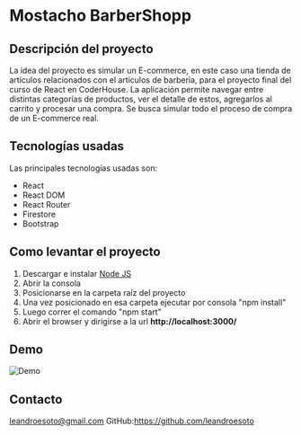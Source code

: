 # Mostacho BarberShopp

## Descripción del proyecto

La idea del proyecto es simular un E-commerce, en este caso una tienda de artículos relacionados con el articulos de barberia, para el proyecto final del curso de React en CoderHouse.
La aplicación permite navegar entre distintas categorías de productos, ver el detalle de estos, agregarlos al carrito y procesar una compra.
Se busca simular todo el proceso de compra de un E-commerce real.

## Tecnologías usadas

Las principales tecnologías usadas son:

  - React
  - React DOM
  - React Router
  - Firestore
  - Bootstrap


## Como levantar el proyecto

1. Descargar e instalar [Node JS](https://nodejs.org/en/) 
2. Abrir la consola
3. Posicionarse en la carpeta raíz del proyecto
4. Una vez posicionado en esa carpeta ejecutar por consola "npm install"
5. Luego correr el comando "npm start"
6. Abrir el browser y dirigirse a la url **http://localhost:3000/**

## Demo

![Demo](https://i.postimg.cc/KRfkY40g/gif-mostacho-Barber-Shopp.gif)

## Contacto

leandroesoto@gmail.com
GitHub:https://github.com/leandroesoto